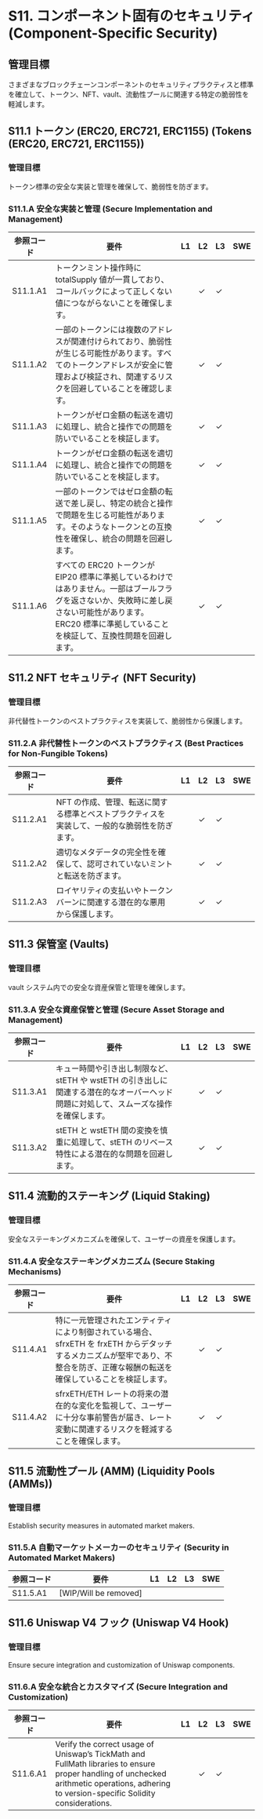 # S11. コンポーネント固有のセキュリティ (Component-Specific Security)

## 管理目標
さまざまなブロックチェーンコンポーネントのセキュリティプラクティスと標準を確立して、トークン、NFT、vault、流動性プールに関連する特定の脆弱性を軽減します。

## S11.1 トークン (ERC20, ERC721, ERC1155) (Tokens (ERC20, ERC721, ERC1155))

### 管理目標
トークン標準の安全な実装と管理を確保して、脆弱性を防ぎます。

### S11.1.A 安全な実装と管理 (Secure Implementation and Management)

| 参照コード   | 要件                                                                        | L1 | L2 | L3 | SWE |
| ------------ | --------------------------------------------------------------------------- | -- | -- | -- | --- |
| S11.1.A1     | トークンミント操作時に totalSupply 値が一貫しており、コールバックによって正しくない値につながらないことを確保します。 |    | ✓  | ✓  |     |
| S11.1.A2     | 一部のトークンには複数のアドレスが関連付けられており、脆弱性が生じる可能性があります。すべてのトークンアドレスが安全に管理および検証され、関連するリスクを回避していることを確認します。 |    | ✓  | ✓  |     |
| S11.1.A3     | トークンがゼロ金額の転送を適切に処理し、統合と操作での問題を防いでいることを検証します。 |    | ✓  | ✓  |     |
| S11.1.A4     | トークンがゼロ金額の転送を適切に処理し、統合と操作での問題を防いでいることを検証します。 |    | ✓  | ✓  |     |
| S11.1.A5     | 一部のトークンではゼロ金額の転送で差し戻し、特定の統合と操作で問題を生じる可能性があります。そのようなトークンとの互換性を確保し、統合の問題を回避します。 |    | ✓  | ✓  |     |
| S11.1.A6     | すべての ERC20 トークンが EIP20 標準に準拠しているわけではありません。一部はブールフラグを返さないか、失敗時に差し戻さない可能性があります。ERC20 標準に準拠していることを検証して、互換性問題を回避します。 |    | ✓  | ✓  |     |


## S11.2 NFT セキュリティ (NFT Security)

### 管理目標
非代替性トークンのベストプラクティスを実装して、脆弱性から保護します。

### S11.2.A 非代替性トークンのベストプラクティス (Best Practices for Non-Fungible Tokens)

| 参照コード   | 要件                                                                        | L1 | L2 | L3 | SWE |
| ------------ | --------------------------------------------------------------------------- | -- | -- | -- | --- |
| S11.2.A1     | NFT の作成、管理、転送に関する標準とベストプラクティスを実装して、一般的な脆弱性を防ぎます。 |    | ✓  | ✓  |     |
| S11.2.A2     | 適切なメタデータの完全性を確保して、認可されていないミントと転送を防ぎます。 |    | ✓  | ✓  |     |
| S11.2.A3     | ロイヤリティの支払いやトークンバーンに関連する潜在的な悪用から保護します。 |    | ✓  | ✓  |     |


## S11.3 保管室 (Vaults)

### 管理目標
vault システム内での安全な資産保管と管理を確保します。

### S11.3.A 安全な資産保管と管理 (Secure Asset Storage and Management)

| 参照コード   | 要件                                                                        | L1 | L2 | L3 | SWE |
| ------------ | --------------------------------------------------------------------------- | -- | -- | -- | --- |
| S11.3.A1     | キュー時間や引き出し制限など、stETH や wstETH の引き出しに関連する潜在的なオーバーヘッド問題に対処して、スムーズな操作を確保します。 |    | ✓  | ✓  |     |
| S11.3.A2     | stETH と wstETH 間の変換を慎重に処理して、stETH のリベース特性による潜在的な問題を回避します。 |    | ✓  | ✓  |     |


## S11.4 流動的ステーキング (Liquid Staking)

### 管理目標
安全なステーキングメカニズムを確保して、ユーザーの資産を保護します。

### S11.4.A 安全なステーキングメカニズム (Secure Staking Mechanisms)

| 参照コード   | 要件                                                                        | L1 | L2 | L3 | SWE |
| ------------ | --------------------------------------------------------------------------- | -- | -- | -- | --- |
| S11.4.A1     | 特に一元管理されたエンティティにより制御されている場合、sfrxETH を frxETH からデタッチするメカニズムが堅牢であり、不整合を防ぎ、正確な報酬の転送を確保していることを検証します。 |    | ✓  | ✓  |     |
| S11.4.A2     | sfrxETH/ETH レートの将来の潜在的な変化を監視して、ユーザーに十分な事前警告が届き、レート変動に関連するリスクを軽減することを確保します。 |    | ✓  | ✓  |     |


## S11.5 流動性プール (AMM) (Liquidity Pools (AMMs))

### 管理目標
Establish security measures in automated market makers.

### S11.5.A 自動マーケットメーカーのセキュリティ (Security in Automated Market Makers)

| 参照コード   | 要件                                                                        | L1 | L2 | L3 | SWE |
| ------------ | --------------------------------------------------------------------------- | -- | -- | -- | --- |
| S11.5.A1     | [WIP/Will be removed]                                                     |    |    |    |     |



## S11.6 Uniswap V4 フック (Uniswap V4 Hook)

### 管理目標
Ensure secure integration and customization of Uniswap components.

### S11.6.A 安全な統合とカスタマイズ (Secure Integration and Customization)

| 参照コード   | 要件                                                                        | L1 | L2 | L3 | SWE |
| ------------ | --------------------------------------------------------------------------- | -- | -- | -- | --- |
| S11.6.A1     | Verify the correct usage of Uniswap’s TickMath and FullMath libraries to ensure proper handling of unchecked arithmetic operations, adhering to version-specific Solidity considerations. |    | ✓  | ✓  |     |
